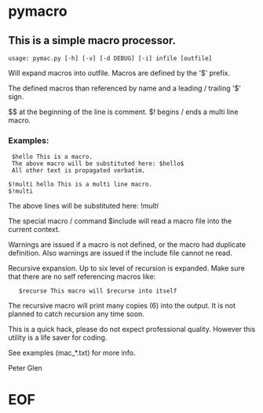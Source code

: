 # pymacro

## This is a simple macro processor.

    usage: pymac.py [-h] [-v] [-d DEBUG] [-i] infile [outfile]

 Will expand macros into outfile. Macros are defined by the '$' prefix.

 The defined macros than referenced by name and a leading / trailing '$' sign.

 $$ at the beginning of the line is comment. $! begins / ends a multi line macro.

### Examples:

     $hello This is a macro.
     The above macro will be substituted here: $hello$
     All other text is propagated verbatim.

    $!multi hello This is a multi line macro.
    $!multi

 The above lines will be substituted here: $!multi$

 The special macro / command $include will read a macro file into the current
context.

  Warnings are issued if a macro is not defined, or the macro had duplicate definition.
Also warnings are issued if the include file cannot ne read.

  Recursive expansion. Up to six level of recursion is expanded. Make sure that there
are no self referencing macros like:

       $recurse This macro will $recurse into itself

  The recursive macro will print many copies (6) into the output. It is not planned to
catch recursion any time soon.

This is a quick hack, please do not expect professional quality. However
this utility is a life saver for coding.

 See examples (mac_*.txt) for more info.

 Peter Glen

# EOF
